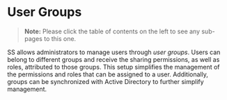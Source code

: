 [title]: # (User Groups)
[tags]: # (Groups)
[priority]: # (1000)

# User Groups

> **Note:** Please click the table of contents on the left to see any sub-pages to this one.

SS allows administrators to manage users through *user groups*. Users can belong to different groups and receive the sharing permissions, as well as roles, attributed to those groups. This setup simplifies the management of the permissions and roles that can be assigned to a user. Additionally, groups can be synchronized with Active Directory to further simplify management.

